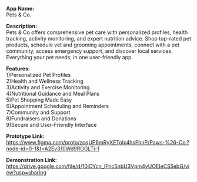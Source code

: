 **App Name:** <br>
Pets & Co.

**Description:**<br>
Pets & Co offers comprehensive pet care with personalized profiles, health tracking, activity monitoring, and expert nutrition advice. Shop top-rated pet products, schedule vet and grooming appointments, connect with a pet community, access emergency support, and discover local services. Everything your pet needs, in one user-friendly app.

**Features:** 
<br>1)Personalized Pet Profiles
<br>2)Health and Wellness Tracking
<br>3)Activity and Exercise Monitoring
<br>4)Nutritional Guidance and Meal Plans
<br>5)Pet Shopping Made Easy
<br>6)Appointment Scheduling and Reminders
<br>7)Community and Support
<br>8)Fundraisers and Donations
<br>9)Secure and User-Friendly Interface

**Prototype Link:** <br>
https://www.figma.com/proto/zcqUP6mRyXETolx4hsFhnP/Paws-%26-Co.?node-id=0-1&t=A2Ev310Wd9ROGLTi-1

**Demonstration Link:** <br>
https://drive.google.com/file/d/10iOYcn_lFhc5nbU3Vpm4yUOEIeCS5ebG/view?usp=sharing
